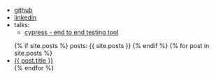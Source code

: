 - <i class="fa fa-github" aria-hidden="true"></i> [github](https://github.com/southekal)
- <i class="fa fa-linkedin" aria-hidden="true"></i> [linkedin](https://linkedin.com/in/southe)
- <i class="fas fa-book-open"></i> talks:
  - [cypress - end to end testing tool](https://southekal.com/talks/cypress-presentation.html)

<ul>
  {% if site.posts %}
  	posts: {{ site.posts }}
  {% endif %}
  {% for post in site.posts %}
    <li>
      <a href="{{ post.url }}">{{ post.title }}</a>
    </li>
  {% endfor %}
</ul>

